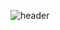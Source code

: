 

![header](https://capsule-render.vercel.app/api?type=waving&color=auto&height=300&section=header&text=welcome&fontSize=90&desc=Yoon-HG%20GitHub%Profile&descAlign=200)

<!--
**yoon-hg/yoon-hg** is a ✨ _special_ ✨ repository because its `README.md` (this file) appears on your GitHub profile.

Here are some ideas to get you started:

- 🔭 I’m currently working on ...
- 🌱 I’m currently learning ...
- 👯 I’m looking to collaborate on ...
- 🤔 I’m looking for help with ...
- 💬 Ask me about ...
- 📫 How to reach me: ...
- 😄 Pronouns: ...
- ⚡ Fun fact: ...
-->
